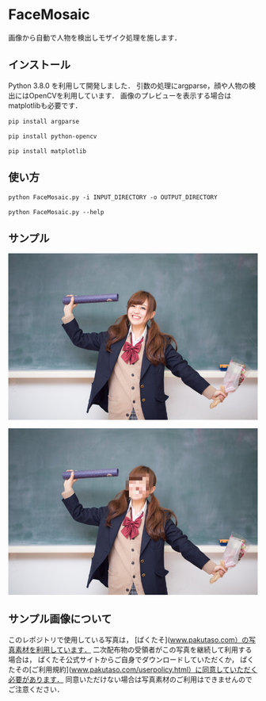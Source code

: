 # FaceMosaic

画像から自動で人物を検出しモザイク処理を施します．

## インストール

Python 3.8.0 を利用して開発しました．
引数の処理にargparse，顔や人物の検出にはOpenCVを利用しています．
画像のプレビューを表示する場合はmatplotlibも必要です．

```
pip install argparse
```

```
pip install python-opencv
```

```
pip install matplotlib
```

## 使い方

```
python FaceMosaic.py -i INPUT_DIRECTORY -o OUTPUT_DIRECTORY
```

```
python FaceMosaic.py --help
```

## サンプル

![元画像](sample/woman.jpg)

![モザイク画像](output/mosaic_woman.jpg)

## サンプル画像について

このレポジトリで使用している写真は，
[ぱくたそ](www.pakutaso.com）の写真素材を利用しています．
二次配布物の受領者がこの写真を継続して利用する場合は，
ぱくたそ公式サイトからご自身でダウンロードしていただくか，
ぱくたその[ご利用規約](www.pakutaso.com/userpolicy.html）に同意していただく必要があります．
同意いただけない場合は写真素材のご利用はできませんのでご注意ください．
